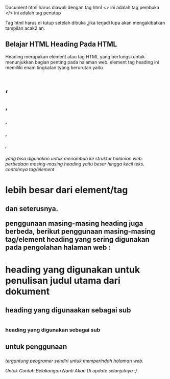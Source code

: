Document html harus diawali dengan tag html
<> ini adalah tag pembuka
</> ini adalah tag penutup

Tag html harus di tutup setelah dibuka ,jika terjadi lupa akan mengakibatkan
tampilan acak2 an.

## Belajar HTML Heading Pada HTML

Heading merupakan element atau tag HTML yang berfungsi untuk menunjukkan bagian penting pada halaman web. element tag heading ini memiliki enam tingkatan tyang berurutan yaitu <h1>,<h2>,<h3>,<h4>,<h5>,<h6> yang bisa digunakan untuk menambah ke struktur halaman web. perbedaan masing-masing heading yaitu besar hingga kecil teks. contohnya tag/element <h1> lebih besar dari element/tag <h2> dan seterusnya.

penggunaan masing-masing heading juga berbeda, berikut penggunaan masing-masing tag/element heading yang sering digunakan pada pengolahan halaman web :
<h1> heading yang digunakan untuk penulisan judul utama dari dokument
<h2> heading yang digunaakan sebagai sub <h1>
<h3> heading yang digunakan sebagai sub <h2>
untuk penggunaan <h4><h4><h5><h6> tergantung peogramer sendiri untuk memperindah halaman web.

Untuk Contoh Belakangan Nanti Akan Di update selanjutnya :)
